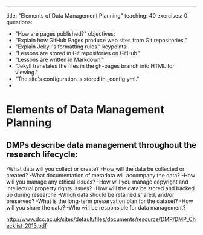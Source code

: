 ---
title: "Elements of Data Management Planning"
teaching: 40
exercises: 0
questions:
- "How are pages published?"
objectives:
- "Explain how GitHub Pages produce web sites from Git repositories."
- "Explain Jekyll's formatting rules."
keypoints:
- "Lessons are stored in Git repositories on GitHub."
- "Lessons are written in Markdown."
- "Jekyll translates the files in the gh-pages branch into HTML for viewing."
- "The site's configuration is stored in _config.yml."
- 
# Elements of Data Management Planning

## DMPs describe data management throughout the research lifecycle:

-What data will you collect or create?
-How will the data be collected or created?
-What documentation of metadata will accompany the data?
-How will you manage any ethical issues?
-How will you manage copyright and intellectual property rights issues?
-How will the data be stored and backed up during research?
-Which data should be retained,shared, and/or preserved?
-What is the long-term preservation plan for the dataset?
-How will you share the data?
-Who will be responsible for data management?

http://www.dcc.ac.uk/sites/default/files/documents/resource/DMP/DMP_Checklist_2013.pdf

## 



